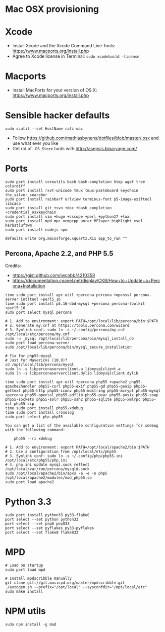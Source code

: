 # Mac OSX provisioning

# Xcode
- Install Xcode and the Xcode Command Line Tools: https://www.macports.org/install.php
- Agree to Xcode license in Terminal: `sudo xcodebuild -license`

# Macports
- Install MacPorts for your version of OS X: https://www.macports.org/install.php

# Sensible hacker defaults
```
sudo scutil --set HostName rafi-mac
```
- Follow https://github.com/mathiasbynens/dotfiles/blob/master/.osx and use what ever you like
- Get rid of `.DS_Store` turds with http://asepsis.binaryage.com/

# Ports
```
sudo port install coreutils bash bash-completion htop wget tree colordiff
sudo port install rxvt-unicode tmux tmux-pasteboard keychain the_silver_searcher
sudo port install rainbarf urlview terminus-font p5-image-exiftool libcaca
sudo port install git +svn +doc +bash_completion +credential_osxkeychain
sudo port install vim +huge +cscope +perl +python27 +lua
sudo port install mpd mpc ncmpcpp unrar MPlayer highlight xsel herbstluftwm
sudo port install nodejs npm

defaults write org.macosforge.xquartz.X11 app_to_run ""
```

## Percona, Apache 2.2, and PHP 5.5
Credits:
- https://gist.github.com/jwcobb/4210358
- https://documentation.cpanel.net/display/CKB/How+to+Update+a+Percona+Installation
```
time sudo port install apr-util +percona percona +openssl percona-server intltool +perl5_16
time sudo port install p5.16-dbd-mysql +percona percona-toolkit +perl5_16
sudo port select mysql percona

# 1. Add to environment: export PATH=/opt/local/lib/percona/bin:$PATH
# 2. Generate my.cnf at https://tools.percona.com/wizard
# 3. Symlink conf: sudo ln -s ~/.config/percona/my.cnf /opt/local/etc/percona/my.cnf
sudo -u _mysql /opt/local/lib/percona/bin/mysql_install_db
sudo port load percona-server
sudo /opt/local/lib/percona/bin/mysql_secure_installation

# Fix for php55-mysql
# Just for Mavericks (10.9)?
cd /opt/local/lib/percona/mysql
sudo ln -s libperconaserverclient.a libmysqlclient.a
sudo ln -s libperconaserverclient.dylib libmysqlclient.dylib

time sudo port install apr-util +percona php55 +apache2 php55-apache2handler php55-curl php55-exif php55-gd php55-geoip php55-gettext php55-http php55-iconv php55-mbstring php55-mcrypt php55-mysql +percona php55-openssl php55-pdflib php55-pear php55-posix php55-soap php55-sockets php55-solr php55-ssh2 php55-sqlite php55-xmlrpc php55-xsl php55-zip
time sudo port install php55-xdebug
time sudo port install cronolog
sudo port select php php55

You can get a list of the available configuration settings for xdebug with the following command:

    php55 --ri xdebug

# 1. Add to environment: export PATH=/opt/local/apache2/bin:$PATH
# 2. Use a configuration from /opt/local/etc/php55
# 3. Symlink conf: sudo ln -s ~/.config/php/php55.ini /opt/local/etc/php55/php.ini
# 4. php.ini update mysql.sock reflect /opt/local/var/run/percona/mysqld.sock
sudo /opt/local/apache2/bin/apxs -a -e -n php5 /opt/local/apache2/modules/mod_php55.so
sudo port load apache2
```

# Python 3.3
```
sudo port install python33 py33-flake8
port select --set python python33
port select --set pep8 pep833
port select --set pyflakes py33-pyflakes
port select --set flake8 flake833
```

# MPD
```
# Load on startup
sudo port load mpd

# Install mpdscribble manually
git clone git://git.musicpd.org/master/mpdscribble.git
./autogen.sh --prefix="/opt/local" --sysconfdir="/opt/local/etc"
sudo make install
```

# NPM utils
```
sudo npm install -g mad
```

